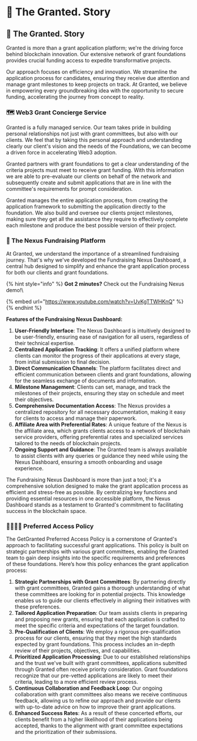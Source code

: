 # 🎍 The Granted. Story

## 🪈 The Granted. Story

Granted is more than a grant application platform; we're the driving force behind blockchain innovation. Our extensive network of grant foundations provides crucial funding access to expedite transformative projects.

Our approach focuses on efficiency and innovation. We streamline the application process for candidates, ensuring they receive due attention and manage grant milestones to keep projects on track. At Granted, we believe in empowering every groundbreaking idea with the opportunity to secure funding, accelerating the journey from concept to reality.

### 🗺️ Web3 Grant Concierge Service

Granted is a fully managed service. Our team takes pride in building personal relationships not just with grant committees, but also with our clients. We feel that by taking this personal approach and understanding clearly our client's vision and the needs of the Foundations, we can become a driven force in accelerating Web3 adoption.

Granted partners with grant foundations to get a clear understanding of the criteria projects must meet to receive grant funding. With this information we are able to pre-evaluate our clients on behalf of the network and subsequently create and submit applications that are in line with the committee's requirements for prompt consideration.

Granted manages the entire application process, from creating the application framework to submitting the application directly to the foundation. We also build and oversee our clients project milestones, making sure they get all the assistance they require to effectively complete each milestone and produce the best possible version of their project.

### 📍 The Nexus Fundraising Platform

At Granted, we understand the importance of a streamlined fundraising journey. That's why we've developed the Fundraising Nexus Dashboard, a central hub designed to simplify and enhance the grant application process for both our clients and grant foundations.

{% hint style="info" %}
**Got 2 minutes?** Check out the Fundraising Nexus demo!\


{% embed url="https://www.youtube.com/watch?v=UvKgTTWHKnQ" %}
{% endhint %}

**Features of the Fundraising Nexus Dashboard:**

1. **User-Friendly Interface**: The Nexus Dashboard is intuitively designed to be user-friendly, ensuring ease of navigation for all users, regardless of their technical expertise.
2. **Centralized Application Tracking**: It offers a unified platform where clients can monitor the progress of their applications at every stage, from initial submission to final decision.
3. **Direct Communication Channels**: The platform facilitates direct and efficient communication between clients and grant foundations, allowing for the seamless exchange of documents and information.
4. **Milestone Management**: Clients can set, manage, and track the milestones of their projects, ensuring they stay on schedule and meet their objectives.
5. **Comprehensive Documentation Access**: The Nexus provides a centralized repository for all necessary documentation, making it easy for clients to access and manage their paperwork.
6. **Affiliate Area with Preferential Rates**: A unique feature of the Nexus is the affiliate area, which grants clients access to a network of blockchain service providers, offering preferential rates and specialized services tailored to the needs of blockchain projects.
7. **Ongoing Support and Guidance**: The Granted team is always available to assist clients with any queries or guidance they need while using the Nexus Dashboard, ensuring a smooth onboarding and usage experience.

The Fundraising Nexus Dashboard is more than just a tool; it's a comprehensive solution designed to make the grant application process as efficient and stress-free as possible. By centralizing key functions and providing essential resources in one accessible platform, the Nexus Dashboard stands as a testament to Granted's commitment to facilitating success in the blockchain space.

### 🫱🏾‍🫲🏼 Preferred Access Policy

The GetGranted Preferred Access Policy is a cornerstone of Granted's approach to facilitating successful grant applications. This policy is built on strategic partnerships with various grant committees, enabling the Granted team to gain deep insights into the specific requirements and preferences of these foundations. Here’s how this policy enhances the grant application process:

1. **Strategic Partnerships with Grant Committees**: By partnering directly with grant committees, Granted gains a thorough understanding of what these committees are looking for in potential projects. This knowledge enables us to guide our clients effectively in aligning their initiatives with these preferences.
2. **Tailored Application Preparation**: Our team assists clients in preparing and proposing new grants, ensuring that each application is crafted to meet the specific criteria and expectations of the target foundation.
3. **Pre-Qualification of Clients**: We employ a rigorous pre-qualification process for our clients, ensuring that they meet the high standards expected by grant foundations. This process includes an in-depth review of their projects, objectives, and capabilities.
4. **Prioritized Application Processing**: Due to our established relationships and the trust we've built with grant committees, applications submitted through Granted often receive priority consideration. Grant foundations recognize that our pre-vetted applications are likely to meet their criteria, leading to a more efficient review process.
5. **Continuous Collaboration and Feedback Loop**: Our ongoing collaboration with grant committees also means we receive continuous feedback, allowing us to refine our approach and provide our clients with up-to-date advice on how to improve their grant applications.
6. **Enhanced Success Rates**: As a result of these concerted efforts, our clients benefit from a higher likelihood of their applications being accepted, thanks to the alignment with grant committee expectations and the prioritization of their submissions.
